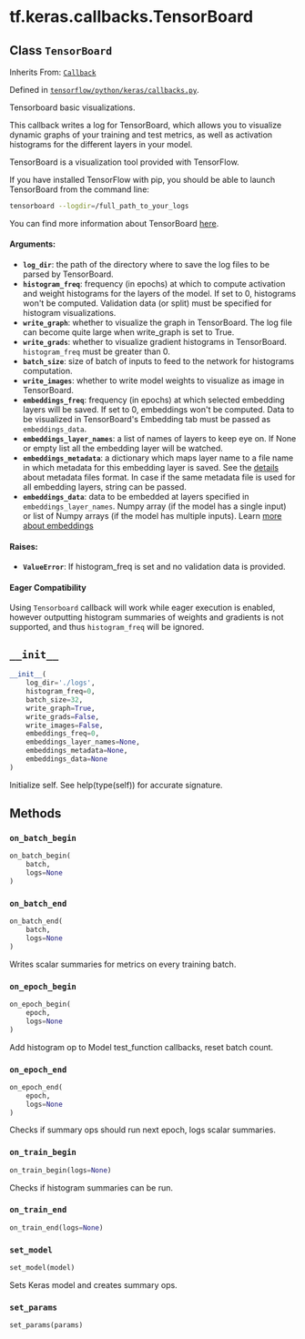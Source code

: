 <div itemscope itemtype="http://developers.google.com/ReferenceObject">
<meta itemprop="name" content="tf.keras.callbacks.TensorBoard" />
<meta itemprop="path" content="Stable" />
<meta itemprop="property" content="__init__"/>
<meta itemprop="property" content="on_batch_begin"/>
<meta itemprop="property" content="on_batch_end"/>
<meta itemprop="property" content="on_epoch_begin"/>
<meta itemprop="property" content="on_epoch_end"/>
<meta itemprop="property" content="on_train_begin"/>
<meta itemprop="property" content="on_train_end"/>
<meta itemprop="property" content="set_model"/>
<meta itemprop="property" content="set_params"/>
</div>

# tf.keras.callbacks.TensorBoard

## Class `TensorBoard`

Inherits From: [`Callback`](../../../tf/keras/callbacks/Callback.md)



Defined in [`tensorflow/python/keras/callbacks.py`](https://www.tensorflow.org/code/tensorflow/python/keras/callbacks.py).

Tensorboard basic visualizations.

This callback writes a log for TensorBoard, which allows
you to visualize dynamic graphs of your training and test
metrics, as well as activation histograms for the different
layers in your model.

TensorBoard is a visualization tool provided with TensorFlow.

If you have installed TensorFlow with pip, you should be able
to launch TensorBoard from the command line:

```sh
tensorboard --logdir=/full_path_to_your_logs
```

You can find more information about TensorBoard
[here](https://www.tensorflow.org/get_started/summaries_and_tensorboard).

#### Arguments:

* <b>`log_dir`</b>: the path of the directory where to save the log
        files to be parsed by TensorBoard.
* <b>`histogram_freq`</b>: frequency (in epochs) at which to compute activation
        and weight histograms for the layers of the model. If set to 0,
        histograms won't be computed. Validation data (or split) must be
        specified for histogram visualizations.
* <b>`write_graph`</b>: whether to visualize the graph in TensorBoard.
        The log file can become quite large when
        write_graph is set to True.
* <b>`write_grads`</b>: whether to visualize gradient histograms in TensorBoard.
        `histogram_freq` must be greater than 0.
* <b>`batch_size`</b>: size of batch of inputs to feed to the network
        for histograms computation.
* <b>`write_images`</b>: whether to write model weights to visualize as
        image in TensorBoard.
* <b>`embeddings_freq`</b>: frequency (in epochs) at which selected embedding
        layers will be saved. If set to 0, embeddings won't be computed.
        Data to be visualized in TensorBoard's Embedding tab must be passed
        as `embeddings_data`.
* <b>`embeddings_layer_names`</b>: a list of names of layers to keep eye on. If
        None or empty list all the embedding layer will be watched.
* <b>`embeddings_metadata`</b>: a dictionary which maps layer name to a file name
        in which metadata for this embedding layer is saved. See the
        [details](https://www.tensorflow.org/how_tos/embedding_viz/#metadata_optional)
        about metadata files format. In case if the same metadata file is
        used for all embedding layers, string can be passed.
* <b>`embeddings_data`</b>: data to be embedded at layers specified in
        `embeddings_layer_names`. Numpy array (if the model has a single
        input) or list of Numpy arrays (if the model has multiple inputs).
        Learn [more about embeddings](https://www.tensorflow.org/programmers_guide/embedding)


#### Raises:

* <b>`ValueError`</b>: If histogram_freq is set and no validation data is provided.



#### Eager Compatibility
Using `Tensorboard` callback will work while eager execution is enabled,
however outputting histogram summaries of weights and gradients is not
supported, and thus `histogram_freq` will be ignored.



<h2 id="__init__"><code>__init__</code></h2>

``` python
__init__(
    log_dir='./logs',
    histogram_freq=0,
    batch_size=32,
    write_graph=True,
    write_grads=False,
    write_images=False,
    embeddings_freq=0,
    embeddings_layer_names=None,
    embeddings_metadata=None,
    embeddings_data=None
)
```

Initialize self.  See help(type(self)) for accurate signature.



## Methods

<h3 id="on_batch_begin"><code>on_batch_begin</code></h3>

``` python
on_batch_begin(
    batch,
    logs=None
)
```



<h3 id="on_batch_end"><code>on_batch_end</code></h3>

``` python
on_batch_end(
    batch,
    logs=None
)
```

Writes scalar summaries for metrics on every training batch.

<h3 id="on_epoch_begin"><code>on_epoch_begin</code></h3>

``` python
on_epoch_begin(
    epoch,
    logs=None
)
```

Add histogram op to Model test_function callbacks, reset batch count.

<h3 id="on_epoch_end"><code>on_epoch_end</code></h3>

``` python
on_epoch_end(
    epoch,
    logs=None
)
```

Checks if summary ops should run next epoch, logs scalar summaries.

<h3 id="on_train_begin"><code>on_train_begin</code></h3>

``` python
on_train_begin(logs=None)
```

Checks if histogram summaries can be run.

<h3 id="on_train_end"><code>on_train_end</code></h3>

``` python
on_train_end(logs=None)
```



<h3 id="set_model"><code>set_model</code></h3>

``` python
set_model(model)
```

Sets Keras model and creates summary ops.

<h3 id="set_params"><code>set_params</code></h3>

``` python
set_params(params)
```





